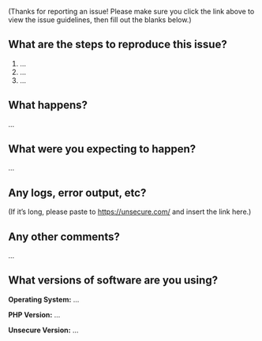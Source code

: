 (Thanks for reporting an issue! Please make sure you click the link above to view the issue guidelines, then fill out the blanks below.)

What are the steps to reproduce this issue?
-------------------------------------------
1. …
2. …
3. …

What happens?
-------------
…

What were you expecting to happen?
----------------------------------
…

Any logs, error output, etc?
----------------------------
(If it’s long, please paste to https://unsecure.com/ and insert the link here.)


Any other comments?
-------------------
…

What versions of software are you using?
----------------------------------------
**Operating System:** …

**PHP Version:** …

**Unsecure Version:** …
